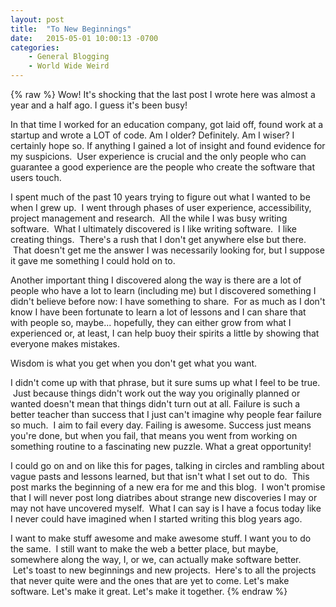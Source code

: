 ```yaml
---
layout: post
title:  "To New Beginnings"
date:   2015-05-01 10:00:13 -0700
categories:
    - General Blogging
    - World Wide Weird
---
```

{% raw %}
Wow! It's shocking that the last post I wrote here was almost a year and a half ago. I guess it's been busy!

In that time I worked for an education company, got laid off, found work at a startup and wrote a LOT of code. Am I older? Definitely. Am I wiser? I certainly hope so. If anything I gained a lot of insight and found evidence for my suspicions.  User experience is crucial and the only people who can guarantee a good experience are the people who create the software that users touch.

I spent much of the past 10 years trying to figure out what I wanted to be when I grew up.  I went through phases of user experience, accessibility, project management and research.  All the while I was busy writing software.  What I ultimately discovered is I like writing software.  I like creating things.  There's a rush that I don't get anywhere else but there.  That doesn't get me the answer I was necessarily looking for, but I suppose it gave me something I could hold on to.

Another important thing I discovered along the way is there are a lot of people who have a lot to learn (including me) but I discovered something I didn't believe before now: I have something to share.  For as much as I don't know I have been fortunate to learn a lot of lessons and I can share that with people so, maybe... hopefully, they can either grow from what I experienced or, at least, I can help buoy their spirits a little by showing that everyone makes mistakes.

Wisdom is what you get when you don't get what you want.

I didn't come up with that phrase, but it sure sums up what I feel to be true.  Just because things didn't work out the way you originally planned or wanted doesn't mean that things didn't turn out at all. Failure is such a better teacher than success that I just can't imagine why people fear failure so much.  I aim to fail every day. Failing is awesome. Success just means you're done, but when you fail, that means you went from working on something routine to a fascinating new puzzle. What a great opportunity!

I could go on and on like this for pages, talking in circles and rambling about vague pasts and lessons learned, but that isn't what I set out to do.  This post marks the beginning of a new era for me and this blog.  I won't promise that I will never post long diatribes about strange new discoveries I may or may not have uncovered myself.  What I can say is I have a focus today like I never could have imagined when I started writing this blog years ago.

I want to make stuff awesome and make awesome stuff. I want you to do the same.  I still want to make the web a better place, but maybe, somewhere along the way, I, or we, can actually make software better.  Let's toast to new beginnings and new projects.  Here's to all the projects that never quite were and the ones that are yet to come. Let's make software. Let's make it great. Let's make it together.
{% endraw %}
    